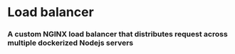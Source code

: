 # Load balancer
### A custom NGINX load balancer that distributes request across multiple dockerized Nodejs servers